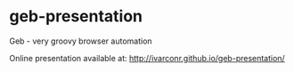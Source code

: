 geb-presentation
================

Geb - very groovy browser automation 

Online presentation available at: 
http://ivarconr.github.io/geb-presentation/
